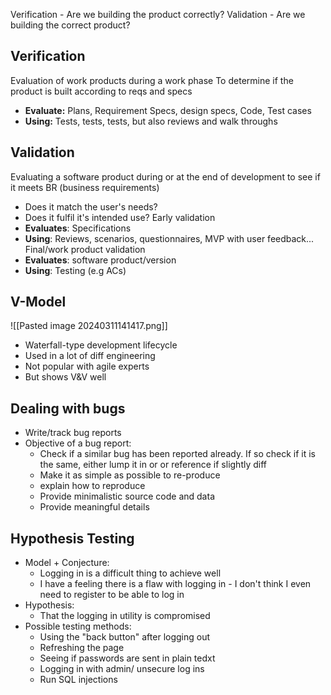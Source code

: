 Verification - Are we building the product correctly?
Validation - Are we building the correct product?

## Verification
Evaluation of work products during a work phase
To determine if the product is built according to reqs and specs

- **Evaluate:** Plans, Requirement Specs, design specs, Code, Test cases
- **Using:** Tests, tests, tests, but also reviews and walk throughs
## Validation
Evaluating a software product during or at the end of development to see if it meets BR (business requirements)
 - Does it match the user's needs?
 - Does it fulfil it's intended use?
 Early validation
 - **Evaluates**: Specifications
 - **Using**: Reviews, scenarios, questionnaires, MVP with user feedback...
 Final/work product validation
 - **Evaluates**: software product/version
 - **Using**: Testing (e.g ACs)
## V-Model
![[Pasted image 20240311141417.png]]
- Waterfall-type development lifecycle
- Used in a lot of diff engineering
- Not popular with agile experts
- But shows V&V well


## Dealing with bugs
- Write/track bug reports
- Objective of a bug report:
	- Check if a similar bug has been reported already. If so check if it is the same, either lump it in or or reference if slightly diff
	- Make it as simple as possible to re-produce
	- explain how to reproduce 
	- Provide minimalistic source code and data
	- Provide meaningful details 
## Hypothesis Testing
- Model + Conjecture:
	- Logging in is a difficult thing to achieve well
	- I have a feeling there is a flaw with logging in - I don't think I even need to register to be able to log in
- Hypothesis:
	- That the logging in utility is compromised
- Possible testing methods:
	- Using the "back button" after logging out
	- Refreshing the page
	- Seeing if passwords are sent in plain tedxt
	- Logging in with admin/ unsecure log ins
	- Run SQL injections
 